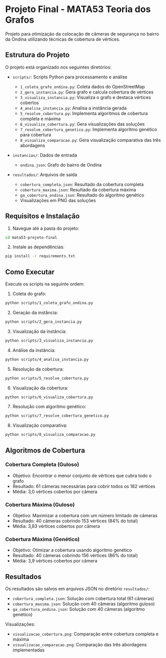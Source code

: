 # Projeto Final - MATA53 Teoria dos Grafos

Projeto para otimização da colocação de câmeras de segurança no bairro da Ondina utilizando técnicas de cobertura de vértices.

## Estrutura do Projeto

O projeto está organizado nos seguintes diretórios:

- `scripts/`: Scripts Python para processamento e análise
  - `1_coleta_grafo_ondina.py`: Coleta dados do OpenStreetMap
  - `2_gera_instancia.py`: Gera grafo e calcula cobertura de vértices
  - `3_visualiza_instancia.py`: Visualiza o grafo e destaca vértices cobertos
  - `4_analisa_instancia.py`: Analisa a instância gerada
  - `5_resolve_cobertura.py`: Implementa algoritmos de cobertura completa e máxima
  - `6_visualiza_cobertura.py`: Gera visualizações das soluções
  - `7_resolve_cobertura_genetico.py`: Implementa algoritmo genético para cobertura
  - `8_visualiza_comparacao.py`: Gera visualização comparativa das três abordagens

- `instancias/`: Dados de entrada
  - `ondina.json`: Grafo do bairro de Ondina

- `resultados/`: Arquivos de saída
  - `cobertura_completa.json`: Resultado da cobertura completa
  - `cobertura_maxima.json`: Resultado da cobertura máxima
  - `ga_cobertura_ondina.json`: Resultado do algoritmo genético
  - Visualizações em PNG das soluções

## Requisitos e Instalação

1. Navegue até a pasta do projeto:
```bash
cd mata53-projeto-final
```

2. Instale as dependências:
```bash
pip install -r requirements.txt
```

## Como Executar

Execute os scripts na seguinte ordem:

1. Coleta do grafo:
```bash
python scripts/1_coleta_grafo_ondina.py
```

2. Geração da instância:
```bash
python scripts/2_gera_instancia.py
```

3. Visualização da instância:
```bash
python scripts/3_visualiza_instancia.py
```

4. Análise da instância:
```bash
python scripts/4_analisa_instancia.py
```

5. Resolução da cobertura:
```bash
python scripts/5_resolve_cobertura.py
```

6. Visualização da cobertura:
```bash
python scripts/6_visualiza_cobertura.py
```

7. Resolução com algoritmo genético:
```bash
python scripts/7_resolve_cobertura_genetico.py
```

8. Visualização comparativa:
```bash
python scripts/8_visualiza_comparacao.py
```

## Algoritmos de Cobertura

### Cobertura Completa (Guloso)
- Objetivo: Encontrar o menor conjunto de vértices que cubra todo o grafo
- Resultado: 61 câmeras necessárias para cobrir todos os 182 vértices
- Média: 3,0 vértices cobertos por câmera

### Cobertura Máxima (Guloso)
- Objetivo: Maximizar a cobertura com um número limitado de câmeras
- Resultado: 40 câmeras cobrindo 153 vértices (84% do total)
- Média: 3,83 vértices cobertos por câmera

### Cobertura Máxima (Genético)
- Objetivo: Otimizar a cobertura usando algoritmo genético
- Resultado: 40 câmeras cobrindo 156 vértices (86% do total)
- Média: 3,9 vértices cobertos por câmera

## Resultados

Os resultados são salvos em arquivos JSON no diretório `resultados/`:

- `cobertura_completa.json`: Solução com cobertura total (61 câmeras)
- `cobertura_maxima.json`: Solução com 40 câmeras (algoritmo guloso)
- `ga_cobertura_ondina.json`: Solução com 40 câmeras (algoritmo genético)

Visualizações:
- `visualizacao_cobertura.png`: Comparação entre cobertura completa e máxima
- `visualizacao_comparacao.png`: Comparação das três abordagens implementadas
